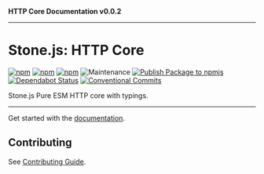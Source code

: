 **HTTP Core Documentation v0.0.2**

***

# Stone.js: HTTP Core

[![npm](https://img.shields.io/npm/l/@stone-js/http-core)](https://opensource.org/licenses/Apache-2.0)
[![npm](https://img.shields.io/npm/v/@stone-js/http-core)](https://www.npmjs.com/package/@stone-js/http-core)
[![npm](https://img.shields.io/npm/dm/@stone-js/http-core)](https://www.npmjs.com/package/@stone-js/http-core)
![Maintenance](https://img.shields.io/maintenance/yes/2024)
[![Publish Package to npmjs](https://github.com/stonemjs/http-core/actions/workflows/release.yml/badge.svg)](https://github.com/stonemjs/http-core/actions/workflows/release.yml)
[![Dependabot Status](https://api.dependabot.com/badges/status?host=github&repo=stonemjs/http-core)](https://dependabot.com)
[![Conventional Commits](https://img.shields.io/badge/Conventional%20Commits-1.0.0-yellow.svg)](https://conventionalcommits.org)

Stone.js Pure ESM HTTP core with typings.

---

Get started with the [documentation](https://stonejs.com/cookbook/http-core).

## Contributing

See [Contributing Guide](https://github.com/stonemjs/http-core/blob/main/CONTRIBUTING.md).
